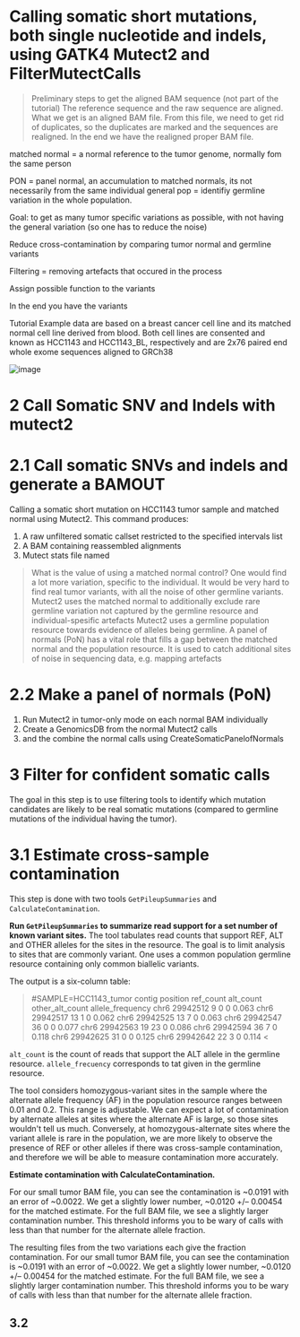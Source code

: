 # Calling somatic short mutations, both single nucleotide and indels, using GATK4 Mutect2 and FilterMutectCalls

> Preliminary steps to get the aligned BAM sequence (not part of the tutorial)
> The reference sequence and the raw sequence are aligned. What we get is an aligned BAM file.
> From this file, we need to get rid of duplicates, so the duplicates are marked and the sequences are realigned.
> In the end we have the realigned proper BAM file.



matched normal = a normal reference to the tumor genome, normally fom the same person

PON = panel normal, an accumulation to matched normals, its not necessarily from the same individual
general pop = identifiy germline variation in the whole population.

Goal: to get as many tumor specific variations as possible, with not having the general variation (so one has to reduce the noise)

Reduce cross-contamination by comparing tumor normal and germline variants

Filtering = removing artefacts that occured in the process

Assign possible function to the variants

In the end you have the variants

Tutorial
Example data are based on a breast cancer cell line and its matched normal cell line derived from blood. Both cell lines are consented and known as HCC1143 and HCC1143_BL, respectively and are 2x76 paired end whole exome sequences aligned to GRCh38

![image](https://user-images.githubusercontent.com/91005577/136163533-ac818733-2317-4522-bc55-11cddd29942e.png)


# 2 Call Somatic SNV and Indels with mutect2
# 2.1 Call somatic SNVs and indels and generate a BAMOUT
Calling a somatic short mutation on HCC1143 tumor sample and matched normal using Mutect2. This command produces:

1. A raw unfiltered somatic callset restricted to the specified intervals list
2. A BAM containing reassembled alignments
3. Mutect stats file named

> What is the value of using a matched normal control?
One would find a lot more variation, specific to the individual. It would be very hard to find real tumor variants, with all the noise of other germline variants.
Mutect2 uses the matched normal to additionally exclude rare germline variation not captured by the germline resource and individual-spesific artefacts
Mutect2 uses a germline population resource towards evidence of alleles being germline.
A panel of normals (PoN) has a vital role that fills a gap between the matched normal and the population resource. It is used to catch additional sites of noise in sequencing data, e.g. mapping artefacts

# 2.2 Make a panel of normals (PoN)
1. Run Mutect2 in tumor-only mode on each normal BAM individually
2. Create a GenomicsDB from the normal Mutect2 calls
3. and the combine the normal calls using CreateSomaticPanelofNormals

# 3 Filter for confident somatic calls
 The goal in this step is to use filtering tools to identify which mutation candidates are likely to be real somatic mutations (compared to germline mutations of the individual having the tumor).

# 3.1 Estimate cross-sample contamination
This step is done with two tools `GetPileupSummaries` and `CalculateContamination`.

**Run `GetPileupSummaries` to summarize read support for a set number of known variant sites.**
The tool tabulates read counts that support REF, ALT and OTHER alleles for the sites in the resource. The goal is to limit analysis to sites that are commonly variant.
One uses a common population germline resource containing only common biallelic variants.

The output is a six-column table:
> #<METADATA>SAMPLE=HCC1143_tumor
> contig	position	ref_count	alt_count	other_alt_count	allele_frequency
> chr6	29942512	9	0	0	0.063
> chr6	29942517	13	1	0	0.062
> chr6	29942525	13	7	0	0.063
> chr6	29942547	36	0	0	0.077
> chr6	29942563	19	23	0	0.086
> chr6	29942594	36	7	0	0.118
> chr6	29942625	31	0	0	0.125
> chr6	29942642	22	3	0	0.114
<
  
`alt_count` is the count of reads that support the ALT allele in the germline resource.
`allele_frecuency` corresponds to tat given in the germline resource.

The tool considers homozygous-variant sites in the sample where the alternate allele frequency (AF) in the population resource ranges between 0.01 and 0.2. This range is adjustable. We can expect a lot of contamination by alternate alleles at sites where the alternate AF is large, so those sites wouldn't tell us much. Conversely, at homozygous-alternate sites where the variant allele is rare in the population, we are more likely to observe the presence of REF or other alleles if there was cross-sample contamination, and therefore we will be able to measure contamination more accurately.

**Estimate contamination with CalculateContamination.**

For our small tumor BAM file, you can see the contamination is ~0.0191 with an error of ~0.0022. We get a slightly lower number, ~0.0120 +/– 0.00454 for the matched estimate. For the full BAM file, we see a slightly larger contamination number. This threshold informs you to be wary of calls with less than that number for the alternate allele fraction.

The resulting files from the two variations each give the fraction contamination. For our small tumor BAM file, you can see the contamination is ~0.0191 with an error of ~0.0022. We get a slightly lower number, ~0.0120 +/– 0.00454 for the matched estimate. For the full BAM file, we see a slightly larger contamination number. This threshold informs you to be wary of calls with less than that number for the alternate allele fraction.

## 3.2 
